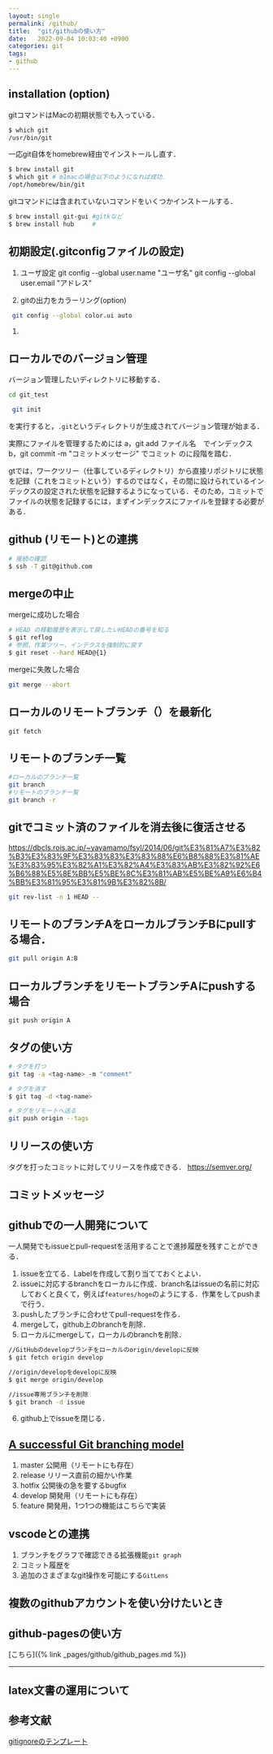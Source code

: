 ```yaml
---
layout: single
permalink: /github/
title:  "git/githubの使い方"
date:   2022-09-04 10:03:40 +0900
categories: git 
tags:
- github 
---
```



## installation (option)

gitコマンドはMacの初期状態でも入っている．

```bash
$ which git 
/usr/bin/git
```

一応git自体をhomebrew経由でインストールし直す．

```bash
$ brew install git
$ which git # m1macの場合以下のようになれば成功．
/opt/homebrew/bin/git
```
<!-- https://dev.classmethod.jp/articles/vscode-git-graph-extension/ -->

gitコマンドには含まれていないコマンドをいくつかインストールする．

```bash
$ brew install git-gui #gitkなど
$ brew install hub     #
```


## 初期設定(.gitconfigファイルの設定)

1. ユーザ設定
git config --global user.name "ユーザ名"
git config --global user.email "アドレス"



1. gitの出力をカラーリング(option)
```bash
 git config --global color.ui auto
```

1. 


## ローカルでのバージョン管理

バージョン管理したいディレクトリに移動する．
```bash
cd git_test
```

```bash
 git init
```
を実行すると，`.git`というディレクトリが生成されてバージョン管理が始まる．

実際にファイルを管理するためには
 a，git add ファイル名　でインデックス
 b，git commit -m "コミットメッセージ" でコミット
のに段階を踏む．

gtでは，ワークツリー（仕事しているディレクトリ）から直接リポジトリに状態を記録（これをコミットという）するのではなく，その間に設けられているインデックスの設定された状態を記録するようになっている．そのため，コミットでファイルの状態を記録するには，まずインデックスにファイルを登録する必要がある．




## github (リモート)との連携


```bash
# 接続の確認
$ ssh -T git@github.com
```

## mergeの中止
mergeに成功した場合
```bash
# HEAD の移動履歴を表示して戻したいHEADの番号を知る
$ git reflog 
# 参照、作業ツリー、インデクスを強制的に戻す
$ git reset --hard HEAD@{1}
```
mergeに失敗した場合
```bash
git merge --abort
```

## ローカルのリモートブランチ（）を最新化
```git
git fetch
```

## リモートのブランチ一覧
```bash
#ローカルのブランチ一覧
git branch
#リモートのブランチ一覧
git branch -r
```

## gitでコミット済のファイルを消去後に復活させる
https://dbcls.rois.ac.jp/~yayamamo/fsyl/2014/06/git%E3%81%A7%E3%82%B3%E3%83%9F%E3%83%83%E3%83%88%E6%B8%88%E3%81%AE%E3%83%95%E3%82%A1%E3%82%A4%E3%83%AB%E3%82%92%E6%B6%88%E5%8E%BB%E5%BE%8C%E3%81%AB%E5%BE%A9%E6%B4%BB%E3%81%95%E3%81%9B%E3%82%8B/
```bash
git rev-list -n 1 HEAD --
```

## リモートのブランチAをローカルブランチBにpullする場合．
<!-- https://qiita.com/hinatades/items/d47dec72a87c5fed50f7 -->
```bash
git pull origin A:B
```
## ローカルブランチをリモートブランチAにpushする場合
```
git push origin A
```


## タグの使い方

```bash
# タグを打つ
git tag -a <tag-name> -m "comment"

# タグを消す
$ git tag -d <tag-name>

# タグをリモートへ送る
git push origin --tags
```

## リリースの使い方

タグを打ったコミットに対してリリースを作成できる．
https://semver.org/


## コミットメッセージ

<!-- https://qiita.com/itosho/items/9565c6ad2ffc24c09364 -->

## githubでの一人開発について
<!-- https://qiita.com/braveryk7/items/5208263cd06a8878f0c2-->
一人開発でもissueとpull-requestを活用することで進捗履歴を残すことができる．
1. issueを立てる．Labelを作成して割り当てておくとよい．
2. issueに対応するbranchをローカルに作成．branch名はissueの名前に対応しておくと良くて，例えば`features/hoge`のようにする．作業をしてpushまで行う．
3. pushしたブランチに合わせてpull-requestを作る．
4. mergeして，github上のbranchを削除．
5. ローカルにmergeして，ローカルのbranchを削除．
```bash
//GitHubのdevelopブランチをローカルのorigin/developに反映
$ git fetch origin develop

//origin/developをdevelopに反映
$ git merge origin/develop

//issue専用ブランチを削除
$ git branch -d issue
```
6. github上でissueを閉じる．


## [A successful Git branching model](https://nvie.com/posts/a-successful-git-branching-model/)
<!-- https://qiita.com/homhom44/items/9f13c646fa2619ae63d0 -->
1. master
   公開用（リモートにも存在）
2. release
   リリース直前の細かい作業
3. hotfix
   公開後の急を要するbugfix
4. develop
   開発用（リモートにも存在）
5. feature
   開発用，1つ1つの機能はこちらで実装


## vscodeとの連携

1. ブランチをグラフで確認できる拡張機能`git graph`
1. コミット履歴を
1. 追加のさまざまなgit操作を可能にする`GitLens`

<!-- https://qiita.com/y-tsutsu/items/2ba96b16b220fb5913be -->


## 複数のgithubアカウントを使い分けたいとき
<!-- https://zenn.dev/taichifukumoto/articles/how-to-use-multiple-github-accounts
 -->

## github-pagesの使い方

[こちら]({% link _pages/github/github_pages.md %})


---
## latex文書の運用について

<!--
https://zenn.dev/ganariya/articles/platex-github-action
https://zenn.dev/serima/articles/4dac7baf0b9377b0b58b
https://zenn.dev/t4t5u0/articles/latexoperation

https://peterroelants.github.io/posts/adding-tags-to-github-pages/
-->

## 参考文献

[gitignoreのテンプレート](https://github.com/github/gitignore)
